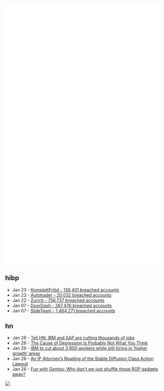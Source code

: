 ![Metrics](https://raw.githubusercontent.com/phixion/phixion/master/metrics.svg)

## hibp

<!--
for https://github.com/phixion/phixion/blob/main/.github/workflows/feeds.yml
-->
<!--START_SECTION:haveibeenpwnd-->
- Jan 23 - [KomplettFritid - 139,401 breached accounts](https://haveibeenpwned.com/PwnedWebsites#KomplettFritid)
- Jan 23 - [Autotrader - 20,032 breached accounts](https://haveibeenpwned.com/PwnedWebsites#Autotrader)
- Jan 22 - [Zurich - 756,737 breached accounts](https://haveibeenpwned.com/PwnedWebsites#Zurich)
- Jan 07 - [DoorDash - 367,476 breached accounts](https://haveibeenpwned.com/PwnedWebsites#DoorDash)
- Jan 07 - [SlideTeam - 1,464,271 breached accounts](https://haveibeenpwned.com/PwnedWebsites#SlideTeam)
<!--END_SECTION:haveibeenpwnd-->

## hn

<!--
for https://github.com/phixion/phixion/blob/main/.github/workflows/feeds.yml
-->
<!--START_SECTION:hn-->
- Jan 26 - [Tell HN: IBM and SAP are cutting thousands of jobs](https://news.ycombinator.com/item?id=34532983)
- Jan 26 - [The Cause of Depression Is Probably Not What You Think](https://www.quantamagazine.org/the-cause-of-depression-is-probably-not-what-you-think-20230126/)
- Jan 26 - [IBM to cut about 3,900 workers while still hiring in ‘higher growth’ areas](https://www.latimes.com/business/story/2023-01-25/ibm-layoff-3900-workers-still-hiring)
- Jan 26 - [An IP Attorney’s Reading of the Stable Diffusion Class Action Lawsuit](https://katedowninglaw.com/2023/01/26/an-ip-attorneys-reading-of-the-stable-diffusion-class-action-lawsuit/)
- Jan 26 - [Fun with Gentoo: Why don't we just shuffle those ROP gadgets away?](https://quitesimple.org/page/fun-gentoo-shuffle-rop-gadgets)
<!--END_SECTION:hn-->

<!--
for https://yhype.me
-->
![](https://hit.yhype.me/github/profile?user_id=13013670)
